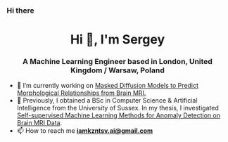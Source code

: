 ### Hi there

<h1 align="center">Hi 👋, I'm Sergey</h1>
<h3 align="center">A Machine Learning Engineer based in London, United Kingdom / Warsaw, Poland</h3>

- 🔭 I’m currently working on [Masked Diffusion Models to Predict Morphological Relationships from Brain MRI.](https://github.com/iamkzntsv/masked-diffusion-mri)
- 🌱 Previously, I obtained a BSc in Computer Science & Artificial Intelligence from the University of Sussex. In my thesis, I investigated [Self-supervised Machine Learning Methods for Anomaly Detection on Brain MRI Data](https://github.com/iamkzntsv/self-supervised-learning-mri).
- 📫 How to reach me **iamkzntsv.ai@gmail.com**
